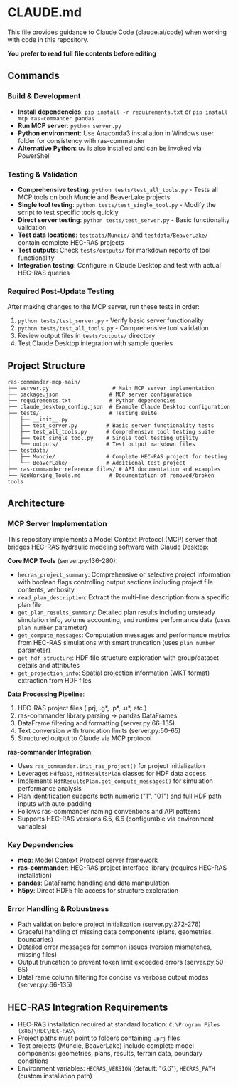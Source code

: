 # CLAUDE.md

This file provides guidance to Claude Code (claude.ai/code) when working with code in this repository.

**You prefer to read full file contents before editing**

## Commands

### Build & Development
- **Install dependencies**: `pip install -r requirements.txt` or `pip install mcp ras-commander pandas`
- **Run MCP server**: `python server.py`
- **Python environment**: Use Anaconda3 installation in Windows user folder for consistency with ras-commander
- **Alternative Python**: uv is also installed and can be invoked via PowerShell

### Testing & Validation
- **Comprehensive testing**: `python tests/test_all_tools.py` - Tests all MCP tools on both Muncie and BeaverLake projects
- **Single tool testing**: `python tests/test_single_tool.py` - Modify the script to test specific tools quickly
- **Direct server testing**: `python tests/test_server.py` - Basic functionality validation
- **Test data locations**: `testdata/Muncie/` and `testdata/BeaverLake/` contain complete HEC-RAS projects
- **Test outputs**: Check `tests/outputs/` for markdown reports of tool functionality
- **Integration testing**: Configure in Claude Desktop and test with actual HEC-RAS queries

### Required Post-Update Testing
After making changes to the MCP server, run these tests in order:
1. `python tests/test_server.py` - Verify basic server functionality
2. `python tests/test_all_tools.py` - Comprehensive tool validation
3. Review output files in `tests/outputs/` directory
4. Test Claude Desktop integration with sample queries

## Project Structure

```
ras-commander-mcp-main/
├── server.py                    # Main MCP server implementation
├── package.json                # MCP server configuration
├── requirements.txt            # Python dependencies
├── claude_desktop_config.json  # Example Claude Desktop configuration
├── tests/                      # Testing suite
│   ├── __init__.py
│   ├── test_server.py         # Basic server functionality tests
│   ├── test_all_tools.py      # Comprehensive tool testing suite
│   ├── test_single_tool.py    # Single tool testing utility
│   └── outputs/               # Test output markdown files
├── testdata/
│   ├── Muncie/                # Complete HEC-RAS project for testing
│   └── BeaverLake/            # Additional test project
├── ras-commander reference files/ # API documentation and examples
└── NonWorking_Tools.md         # Documentation of removed/broken tools
```

## Architecture

### MCP Server Implementation
This repository implements a Model Context Protocol (MCP) server that bridges HEC-RAS hydraulic modeling software with Claude Desktop:

**Core MCP Tools** (server.py:136-280):
- `hecras_project_summary`: Comprehensive or selective project information with boolean flags controlling output sections including project file contents, verbosity
- `read_plan_description`: Extract the multi-line description from a specific plan file
- `get_plan_results_summary`: Detailed plan results including unsteady simulation info, volume accounting, and runtime performance data (uses `plan_number` parameter)
- `get_compute_messages`: Computation messages and performance metrics from HEC-RAS simulations with smart truncation (uses `plan_number` parameter)
- `get_hdf_structure`: HDF file structure exploration with group/dataset details and attributes
- `get_projection_info`: Spatial projection information (WKT format) extraction from HDF files

**Data Processing Pipeline**:
1. HEC-RAS project files (.prj, .g*, .p*, .u*, etc.) 
2. ras-commander library parsing → pandas DataFrames
3. DataFrame filtering and formatting (server.py:66-135)
4. Text conversion with truncation limits (server.py:50-65)
5. Structured output to Claude via MCP protocol

**ras-commander Integration**:
- Uses `ras_commander.init_ras_project()` for project initialization
- Leverages `HdfBase`, `HdfResultsPlan` classes for HDF data access
- Implements `HdfResultsPlan.get_compute_messages()` for simulation performance analysis
- Plan identification supports both numeric ("1", "01") and full HDF path inputs with auto-padding
- Follows ras-commander naming conventions and API patterns
- Supports HEC-RAS versions 6.5, 6.6 (configurable via environment variables)

### Key Dependencies
- **mcp**: Model Context Protocol server framework
- **ras-commander**: HEC-RAS project interface library (requires HEC-RAS installation)
- **pandas**: DataFrame handling and data manipulation
- **h5py**: Direct HDF5 file access for structure exploration

### Error Handling & Robustness
- Path validation before project initialization (server.py:272-276)
- Graceful handling of missing data components (plans, geometries, boundaries)
- Detailed error messages for common issues (version mismatches, missing files)
- Output truncation to prevent token limit exceeded errors (server.py:50-65)
- DataFrame column filtering for concise vs verbose output modes (server.py:66-135)

## HEC-RAS Integration Requirements
- HEC-RAS installation required at standard location: `C:\Program Files (x86)\HEC\HEC-RAS\`
- Project paths must point to folders containing `.prj` files
- Test projects (Muncie, BeaverLake) include complete model components: geometries, plans, results, terrain data, boundary conditions
- Environment variables: `HECRAS_VERSION` (default: "6.6"), `HECRAS_PATH` (custom installation path)